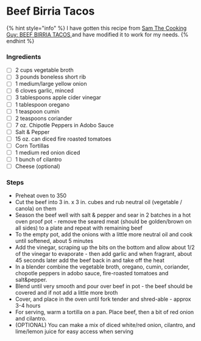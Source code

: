 # Beef Birria Tacos

{% hint style="info" %}
I have gotten this recipe from [Sam The Cooking Guy: BEEF BIRRIA TACOS ](https://www.thecookingguy.com/cookbook/https/youtube/rexifmidtru?rq=birria)and have modified it to work for my needs.
{% endhint %}

### Ingredients

* [ ] 2 cups vegetable broth
* [ ] 3 pounds boneless short rib
* [ ] 1 medium/large yellow onion
* [ ] 6 cloves garlic, minced
* [ ] 3 tablespoons apple cider vinegar
* [ ] 1 tablespoon oregano
* [ ] 1 teaspoon cumin
* [ ] 2 teaspoons coriander
* [ ] 7 oz. Chipotle Peppers in Adobo Sauce
* [ ] Salt & Pepper
* [ ] 15 oz. can diced fire roasted tomatoes
* [ ] Corn Tortillas
* [ ] 1 medium red onion diced
* [ ] 1 bunch of cilantro
* [ ] Cheese (optional)

### Steps

* Preheat oven to 350
* Cut the beef into 3 in. x 3 in. cubes and rub neutral oil (vegetable / canola) on them
* Season the beef well with salt & pepper and sear in 2 batches in a hot oven proof pot - remove the seared meat (should be golden/brown on all sides) to a plate and repeat with remaining beef
* To the empty pot, add the onions with a little more neutral oil and cook until softened, about 5 minutes
* Add the vinegar, scraping up the bits on the bottom and allow about 1/2 of the vinegar to evaporate - then add garlic and when fragrant, about 45 seconds later add the beef back in and take off the heat
* In a blender combine the vegetable broth, oregano, cumin, coriander, chopotle peppers in adobo sauce, fire-roasted tomatoes and salt\&pepper.
* Blend until very smooth and pour over beef in pot - the beef should be covered and if not add a little more broth
* Cover, and place in the oven until fork tender and shred-able - approx 3-4 hours
* For serving, warm a tortilla on a pan. Place beef, then a bit of red onion and cilantro.
* (OPTIONAL) You can make a mix of diced white/red onion, cilantro, and lime/lemon juice for easy access when serving

